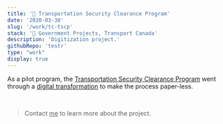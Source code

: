 ```yaml
---
title: '🍁 Transportation Security Clearance Program'
date: '2020-03-30'
slug: '/work/tc-tscp'
stack: '🍁 Government Projects, Transport Canada'
description: 'Digitization project.'
githubRepo: 'testr'
type: "work"  
display: true
---
```


As a pilot program, the [Transportation Security Clearance Program](https://tc.canada.ca/en/programs/non-funding-programs/transportation-security-clearance-program) went through a [digital transformation](https://tc.canada.ca/en/programs/non-funding-programs/transportation-security-clearance-program/apply-transportation-security-clearance) to make the process paper-less.

<br/>

> Contact <a href="mailto:jude@judepark.com" style="color: var(--font-color-muted)">me</a> to learn more about the project.
